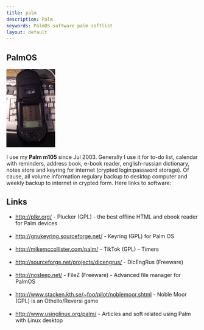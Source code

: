 ```yaml
---
title: palm
description: Palm
keywords: PalmOS software palm softlist
layout: default
---
```

 
PalmOS
--
![foto of my Palm m105](img/palm_photo.jpg) 
 
I use my <b>Palm m105</b> since Jul 2003. Generally I use it for
to-do list, calendar with reminders, address book, e-book reader,
english-russian dictionary, notes store and keyring for internet (crypted
login:password storage). Of cause, all volume information regulary backup to desktop
computer and weekly backup to internet in crypted form. Here links to software:
 
## Links
 - <a href="http://plkr.org/">http://plkr.org/</a> -  Plucker (GPL) - the best offline HTML and ebook reader for Palm devices  <br /><br /> 
 - <a href="http://gnukeyring.sourceforge.net/">http://gnukeyring.sourceforge.net/</a> -  Keyring (GPL) for Palm OS  <br /><br /> 
 - <a href="http://mikemccollister.com/palm/">http://mikemccollister.com/palm/</a> -  TikTok (GPL) - Timers  <br /><br /> 
 - <a href="http://sourceforge.net/projects/dicengrus/">http://sourceforge.net/projects/dicengrus/</a> -  DicEngRus (Freeware)  <br /><br /> 
 - <a href="http://nosleep.net/">http://nosleep.net/</a> -  FileZ (Freeware) - Advanced file manager for PalmOS  <br /><br /> 
 - <a href="http://www.stacken.kth.se/~foo/pilot/noblemoor.shtml">http://www.stacken.kth.se/~foo/pilot/noblemoor.shtml</a> -  Noble Moor (GPL) is an Othello/Reversi game  <br /><br /> 
 - <a href="http://www.usinglinux.org/palm/">http://www.usinglinux.org/palm/</a> -  Articles and soft related using Palm with Linux desktop  <br /><br /> 
  
 

